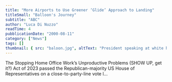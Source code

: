 ```yaml
---
title: "More Airports to Use Greener ‘Glide’ Approach to Landing"
titleSmall: "Balloon's Journey"
subtitle: "ABC"
author: "Luca Di Nuzzo"
readTime: 4
pubblicationDate: "2000-08-11"
category: ["News"]
tags: []
thumbnail: { src: "baloon.jpg", altText: "President speaking at white house" }
---
```


The Stopping Home Office Work’s Unproductive Problems (SHOW UP, get it?) Act of 2023 passed the Republican-majority US House of Representatives on a close-to-party-line vote l...
